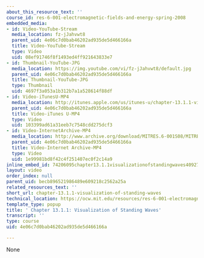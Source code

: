 ```yaml
---
about_this_resource_text: ''
course_id: res-6-001-electromagnetic-fields-and-energy-spring-2008
embedded_media:
- id: Video-YouTube-Stream
  media_location: fz-jJahvwt8
  parent_uid: 4e06c7d0bab46202ad935de5d466166a
  title: Video-YouTube-Stream
  type: Video
  uid: 08ef91746f8f1493ed4ff921643833e7
- id: Thumbnail-YouTube-JPG
  media_location: https://img.youtube.com/vi/fz-jJahvwt8/default.jpg
  parent_uid: 4e06c7d0bab46202ad935de5d466166a
  title: Thumbnail-YouTube-JPG
  type: Thumbnail
  uid: 4697f3a053a1b312b7a1a528614f88df
- id: Video-iTunesU-MP4
  media_location: http://itunes.apple.com/us/itunes-u/chapter-13.1.1-visualization/id538892150?i=117216811
  parent_uid: 4e06c7d0bab46202ad935de5d466166a
  title: Video-iTunes U-MP4
  type: Video
  uid: 103399ad61a31eeb7c7548cdd275dcf3
- id: Video-InternetArchive-MP4
  media_location: http://www.archive.org/download/MITRES.6-001S08/MITRES6_001S08_13-1-1_300k.mp4
  parent_uid: 4e06c7d0bab46202ad935de5d466166a
  title: Video-Internet Archive-MP4
  type: Video
  uid: 1e99981bd8f42c4f251407ec0f2c14a9
inline_embed_id: 74206095chapter13.1.1visualizationofstandingwaves4092791
layout: video
order_index: null
parent_uid: becb896521986489e609218c2562a25a
related_resources_text: ''
short_url: chapter-13.1.1-visualization-of-standing-waves
technical_location: https://ocw.mit.edu/resources/res-6-001-electromagnetic-fields-and-energy-spring-2008/chapter-13/chapter-13.1.1-visualization-of-standing-waves
template_type: popup
title: ' Chapter 13.1.1: Visualization of Standing Waves'
transcript: ''
type: course
uid: 4e06c7d0bab46202ad935de5d466166a

---
```

None